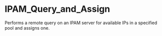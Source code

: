 # IPAM_Query_and_Assign
Performs a remote query on an IPAM server for available IPs in a specified pool and assigns one.
